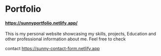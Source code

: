 # Portfolio

#### https://sunnyportfolio.netlify.app/
This is my personal website showcasing my skills, projects, Education and other professional information about me. Feel free to check

contact https://sunny-contact-form.netlify.app

